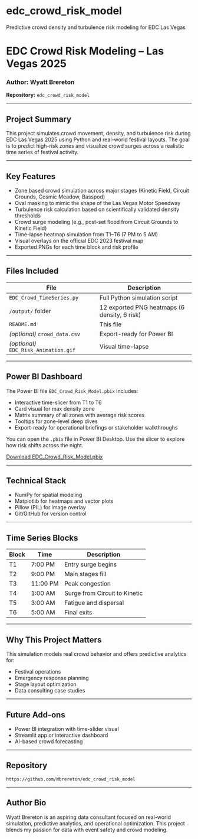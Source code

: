 # edc_crowd_risk_model
Predictive crowd density and turbulence risk modeling for EDC Las Vegas
# EDC Crowd Risk Modeling – Las Vegas 2025

### Author: Wyatt Brereton  
**Repository:** `edc_crowd_risk_model`

---

## Project Summary

This project simulates crowd movement, density, and turbulence risk during EDC Las Vegas 2025 using Python and real-world festival layouts. The goal is to predict high-risk zones and visualize crowd surges across a realistic time series of festival activity.

---

## Key Features

- Zone based crowd simulation across major stages (Kinetic Field, Circuit Grounds, Cosmic Meadow, Basspod)
- Oval masking to mimic the shape of the Las Vegas Motor Speedway
- Turbulence risk calculation based on scientifically validated density thresholds
- Crowd surge modeling (e.g., post-set flood from Circuit Grounds to Kinetic Field)
- Time-lapse heatmap simulation from T1–T6 (7 PM to 5 AM)
- Visual overlays on the official EDC 2023 festival map
- Exported PNGs for each time block and risk profile

---

## Files Included

| File | Description |
|------|-------------|
| `EDC_Crowd_TimeSeries.py` | Full Python simulation script |
| `/output/` folder | 12 exported PNG heatmaps (6 density, 6 risk) |
| `README.md` | This file |
| *(optional)* `crowd_data.csv` | Export-ready for Power BI |
| *(optional)* `EDC_Risk_Animation.gif` | Visual time-lapse |

---

## Power BI Dashboard

The Power BI file `EDC_Crowd_Risk_Model.pbix` includes:

- Interactive time-slicer from T1 to T6
- Card visual for max density zone
- Matrix summary of all zones with average risk scores
- Tooltips for zone-level deep dives
- Export-ready for operational briefings or stakeholder walkthroughs

You can open the `.pbix` file in Power BI Desktop. Use the slicer to explore how risk shifts across the night.

[Download EDC_Crowd_Risk_Model.pbix](https://github.com/Wbrereton/edc_crowd_risk_model/blob/main/EDC_Crowd_Risk_Model.pbix)

---

## Technical Stack

- NumPy for spatial modeling
- Matplotlib for heatmaps and vector plots
- Pillow (PIL) for image overlay
- Git/GitHub for version control

---

## Time Series Blocks

| Block | Time     | Description |
|-------|----------|-------------|
| T1    | 7:00 PM  | Entry surge begins |
| T2    | 9:00 PM  | Main stages fill |
| T3    | 11:00 PM | Peak congestion |
| T4    | 1:00 AM  | Surge from Circuit to Kinetic |
| T5    | 3:00 AM  | Fatigue and dispersal |
| T6    | 5:00 AM  | Final exits |

---

## Why This Project Matters

This simulation models real crowd behavior and offers predictive analytics for:
- Festival operations
- Emergency response planning
- Stage layout optimization
- Data consulting case studies

---

## Future Add-ons

- Power BI integration with time-slider visual
- Streamlit app or interactive dashboard
- AI-based crowd forecasting

---

## Repository

`https://github.com/Wbrereton/edc_crowd_risk_model`

---

## Author Bio

Wyatt Brereton is an aspiring data consultant focused on real-world simulation, predictive analytics, and operational optimization. This project blends my passion for data with event safety and crowd modeling.

